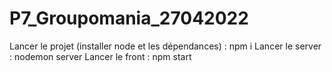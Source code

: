 # P7_Groupomania_27042022

Lancer le projet (installer node et les dépendances) : npm i
Lancer le server : nodemon server
Lancer le front : npm start

